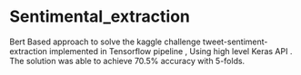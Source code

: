 # Sentimental_extraction
Bert Based approach to solve the kaggle challenge tweet-sentiment-extraction implemented in Tensorflow pipeline , Using high level Keras API . The solution was able to achieve 70.5% accuracy with 5-folds.
